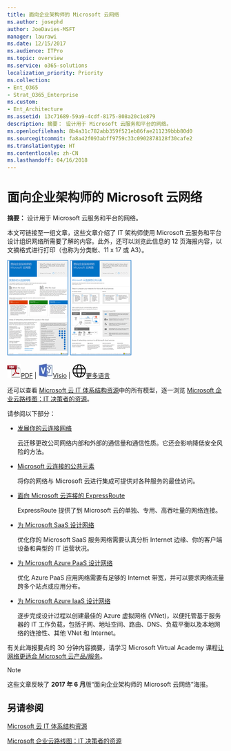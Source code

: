 ```yaml
---
title: 面向企业架构师的 Microsoft 云网络
ms.author: josephd
author: JoeDavies-MSFT
manager: laurawi
ms.date: 12/15/2017
ms.audience: ITPro
ms.topic: overview
ms.service: o365-solutions
localization_priority: Priority
ms.collection:
- Ent_O365
- Strat_O365_Enterprise
ms.custom:
- Ent_Architecture
ms.assetid: 13c71689-59a9-4cdf-8175-808a20c1e879
description: 摘要： 设计用于 Microsoft 云服务和平台的网络。
ms.openlocfilehash: 8b4a31c782abb359f521eb86fae211239bbb80d0
ms.sourcegitcommit: fa8a42f093abff9759c33c0902878128f30cafe2
ms.translationtype: HT
ms.contentlocale: zh-CN
ms.lasthandoff: 04/16/2018
---
```

# <a name="microsoft-cloud-networking-for-enterprise-architects"></a>面向企业架构师的 Microsoft 云网络

 **摘要：** 设计用于 Microsoft 云服务和平台的网络。
  
本文可链接至一组文章，这些文章介绍了 IT 架构师使用 Microsoft 云服务和平台设计组织网络所需要了解的内容。此外，还可以浏览此信息的 12 页海报内容，以文摘格式进行打印（也称为分类帐、11 x 17 或 A3）。
  
[![模型缩略图：Microsoft 云网络](images/95e8ab6a-b4d0-4836-acc1-b0b77ebf46e6.png)  
](https://go.microsoft.com/fwlink/p/?linkid=842073)
  
![PDF 文件](images/ITPro_Other_PDFicon.png)[PDF](https://go.microsoft.com/fwlink/p/?linkid=842073) | ![Visio 文件](images/ITPro_Other_VisioIcon.jpg)[Visio](https://go.microsoft.com/fwlink/p/?linkid=842074) | ![参阅包含其他语言版本的页面](images/e16c992d-b0f8-48ae-bf44-db7a9fcaab9e.png)[更多语言](https://www.microsoft.com/download/details.aspx?id=54425)
  
还可以查看 [Microsoft 云 IT 体系结构资源](microsoft-cloud-it-architecture-resources.md)中的所有模型，逐一浏览 [Microsoft 企业云路线图：IT 决策者的资源](https://aka.ms/cloudarchitecture)。
  
请参阅以下部分：
  
- [发展你的云连接网络](evolving-your-network-for-cloud-connectivity.md)
    
    云迁移更改公司网络内部和外部的通信量和通信性质。它还会影响降低安全风险的方法。
    
- [Microsoft 云连接的公共元素](common-elements-of-microsoft-cloud-connectivity.md)
    
    将你的网络与 Microsoft 云进行集成可提供对各种服务的最佳访问。
    
- [面向 Microsoft 云连接的 ExpressRoute](expressroute-for-microsoft-cloud-connectivity.md)
    
    ExpressRoute 提供了到 Microsoft 云的单独、专用、高吞吐量的网络连接。
    
- [为 Microsoft SaaS 设计网络](designing-networking-for-microsoft-saas.md)
    
    优化你的 Microsoft SaaS 服务网络需要认真分析 Internet 边缘、你的客户端设备和典型的 IT 运营状况。
    
- [为 Microsoft Azure PaaS 设计网络](designing-networking-for-microsoft-azure-paas.md)
    
    优化 Azure PaaS 应用网络需要有足够的 Internet 带宽，并可以要求网络流量跨多个站点或应用分布。
    
- [为 Microsoft Azure IaaS 设计网络](designing-networking-for-microsoft-azure-iaas.md)
    
    逐步完成设计过程以创建最佳的 Azure 虚拟网络 (VNet)，以便托管基于服务器的 IT 工作负载，包括子网、地址空间、路由、DNS、负载平衡以及本地网络的连接性、其他 VNet 和 Internet。
    
有关此海报要点的 30 分钟内容摘要，请学习 Microsoft Virtual Academy 课程[让网络更适合 Microsoft 云产品/服务](https://mva.microsoft.com/zh-CN/training-courses/optimize-your-network-for-microsoft-cloud-offerings-17743)。
  
> [!NOTE]
> 这些文章反映了 **2017 年 6 月**版“面向企业架构师的 Microsoft 云网络”海报。
  
## <a name="see-also"></a>另请参阅

[Microsoft 云 IT 体系结构资源](microsoft-cloud-it-architecture-resources.md)

[Microsoft 企业云路线图：IT 决策者的资源](https://sway.com/FJ2xsyWtkJc2taRD)




